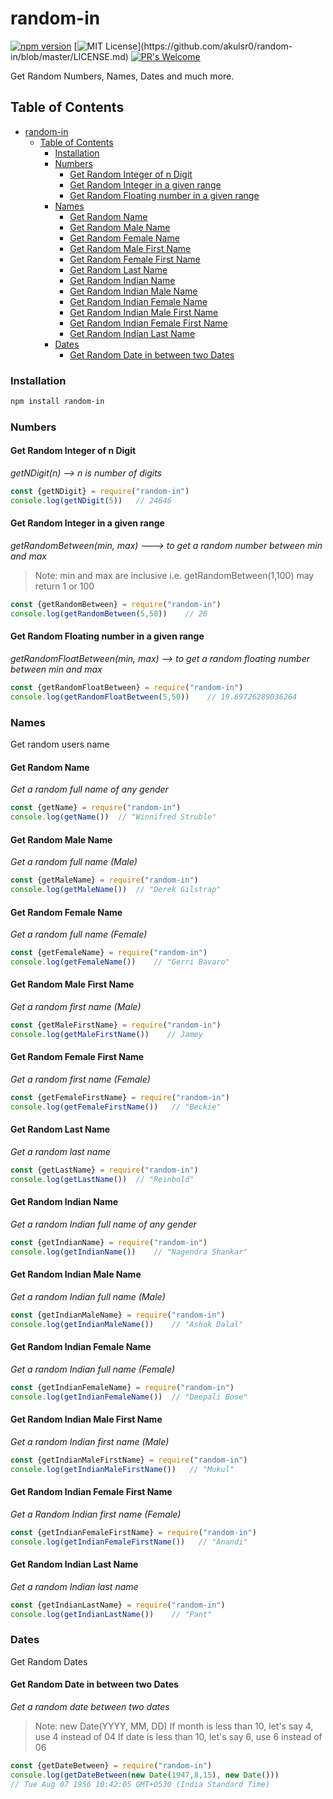 # random-in

[![npm version](https://img.shields.io/npm/v/axios.svg?style=flat-square)](https://www.npmjs.com/package/random-in)
[![MIT License](https://img.shields.io/apm/l/atomic-design-ui.svg?)](https://github.com/akulsr0/random-in/blob/master/LICENSE.md)
[![PR's Welcome](https://img.shields.io/badge/PRs-welcome-brightgreen.svg?style=flat)](http://makeapullrequest.com)  

Get Random Numbers, Names, Dates and much more.

## Table of Contents

- [random-in](#random-in)
  - [Table of Contents](#table-of-contents)
    - [Installation](#installation)
    - [Numbers](#numbers)
      - [Get Random Integer of n Digit](#get-random-integer-of-n-digit)
      - [Get Random Integer in a given range](#get-random-integer-in-a-given-range)
      - [Get Random Floating number in a given range](#get-random-floating-number-in-a-given-range)
    - [Names](#names)
      - [Get Random Name](#get-random-name)
      - [Get Random Male Name](#get-random-male-name)
      - [Get Random Female Name](#get-random-female-name)
      - [Get Random Male First Name](#get-random-male-first-name)
      - [Get Random Female First Name](#get-random-female-first-name)
      - [Get Random Last Name](#get-random-last-name)
      - [Get Random Indian Name](#get-random-indian-name)
      - [Get Random Indian Male Name](#get-random-indian-male-name)
      - [Get Random Indian Female Name](#get-random-indian-female-name)
      - [Get Random Indian Male First Name](#get-random-indian-male-first-name)
      - [Get Random Indian Female First Name](#get-random-indian-female-first-name)
      - [Get Random Indian Last Name](#get-random-indian-last-name)
    - [Dates](#dates)
      - [Get Random Date in between two Dates](#get-random-date-in-between-two-dates)

### Installation

```bash
npm install random-in
```

### Numbers

#### Get Random Integer of n Digit

*getNDigit(n) --> n is number of digits*

```javascript
const {getNDigit} = require("random-in")
console.log(getNDigit(5))   // 24646
```

#### Get Random Integer in a given range

*getRandomBetween(min, max) ---> to get a random number between min and max*
> Note: min and max are inclusive i.e. getRandomBetween(1,100) may return 1 or 100

```javascript
const {getRandomBetween} = require("random-in")
console.log(getRandomBetween(5,50))    // 26
```

#### Get Random Floating number in a given range

*getRandomFloatBetween(min, max) --> to get a random floating number between min and max*

```javascript
const {getRandomFloatBetween} = require("random-in")
console.log(getRandomFloatBetween(5,50))    // 19.69726289036264
```

### Names

Get random users name

#### Get Random Name

*Get a random full name of any gender*

```javascript
const {getName} = require("random-in")
console.log(getName())  // "Winnifred Struble"
```

#### Get Random Male Name

*Get a random full name (Male)*

```javascript
const {getMaleName} = require("random-in")
console.log(getMaleName())  // "Derek Gilstrap"
```

#### Get Random Female Name

*Get a random full name (Female)*

```javascript
const {getFemaleName} = require("random-in")
console.log(getFemaleName())    // "Gerri Bavaro"
```

#### Get Random Male First Name

*Get a random first name (Male)*

```javascript
const {getMaleFirstName} = require("random-in")
console.log(getMaleFirstName())    // Jamey
```

#### Get Random Female First Name

*Get a random first name (Female)*

```javascript
const {getFemaleFirstName} = require("random-in")
console.log(getFemaleFirstName())   // "Beckie"
```

#### Get Random Last Name

*Get a random last name*

```javascript
const {getLastName} = require("random-in")
console.log(getLastName())  // "Reinbold"
```

#### Get Random Indian Name

*Get a random Indian full name of any gender*

```javascript
const {getIndianName} = require("random-in")
console.log(getIndianName())    // "Nagendra Shankar"
```

#### Get Random Indian Male Name

*Get a random Indian full name (Male)*

```javascript
const {getIndianMaleName} = require("random-in")
console.log(getIndianMaleName())    // "Ashok Dalal"
```

#### Get Random Indian Female Name

*Get a random Indian full name (Female)*

```javascript
const {getIndianFemaleName} = require("random-in")
console.log(getIndianFemaleName())  // "Deepali Bose"
```

#### Get Random Indian Male First Name

*Get a random Indian first name (Male)*

```javascript
const {getIndianMaleFirstName} = require("random-in")
console.log(getIndianMaleFirstName())   // "Mukul"
```

#### Get Random Indian Female First Name

*Get a Random Indian first name (Female)*

```javascript
const {getIndianFemaleFirstName} = require("random-in")
console.log(getIndianFemaleFirstName())   // "Anandi"
```

#### Get Random Indian Last Name

*Get a random Indian last name*

```javascript
const {getIndianLastName} = require("random-in")
console.log(getIndianLastName())    // "Pant"
```

### Dates

Get Random Dates

#### Get Random Date in between two Dates

*Get a random date between two dates*

> Note: new Date(YYYY, MM, DD)
> If month is less than 10, let's say 4, use 4 instead of 04
> If date is less than 10, let's say 6, use 6 instead of 06

```javascript
const {getDateBetween} = require("random-in")
console.log(getDateBetween(new Date(1947,8,15), new Date()))
// Tue Aug 07 1956 10:42:05 GMT+0530 (India Standard Time)
```